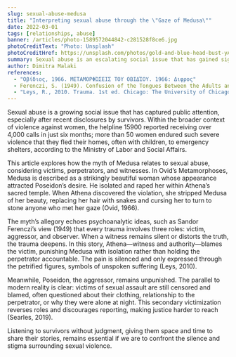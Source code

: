 ```yaml
---
slug: sexual-abuse-medusa
title: "Interpreting sexual abuse through the \"Gaze of Medusa\""
date: 2022-03-01
tags: [relationships, abuse]
banner: /articles/photo-1589572044842-c281528f8ce6.jpg
photoCreditText: "Photo: Unsplash"
photoCreditHref: https://unsplash.com/photos/gold-and-blue-head-bust-yANk47Q3P_8
summary: Sexual abuse is an escalating social issue that has gained significant public attention, especially following recent reports from survivors. In just six months, the women’s helpline 15900 received more than 4,000 calls, with dozens of women forced to leave their homes for safety. This article draws a parallel between the myth of Medusa and sexual violence, exploring the roles of victim, perpetrator, and witness. In the myth, Poseidon rapes Medusa, while Athena punishes her, leaving the aggressor untouched. The allegory highlights how society often stigmatizes and blames victims, making disclosure harder. Listening to and supporting survivors is essential.
author: Dimitra Malaki
references: 
  - "Οβίδιος, 1966. ΜΕΤΑΜΟΡΦΏΣΕΙΣ ΤΟΥ ΟΒΙΔΊΟΥ. 1966: Διφρος"
  - Ferenczi, S. (1949). Confusion of the Tongues Between the Adults and the Child— (The Language of Tenderness and of Passion) 1. Int. J. Psycho-Anal., 30, σσ. 225-230.
  - "Leys, R., 2010. Trauma. 1st ed. Chicago: The University of Chicago Press. Searles, P., 2019. Rape amd Society. 1 st ed. : Routledge"
---
```


Sexual abuse is a growing social issue that has captured public attention, especially after recent disclosures by survivors. Within the broader context of violence against women, the helpline 15900 reported receiving over 4,000 calls in just six months; more than 50 women endured such severe violence that they fled their homes, often with children, to emergency shelters, according to the Ministry of Labor and Social Affairs.

This article explores how the myth of Medusa relates to sexual abuse, considering victims, perpetrators, and witnesses. In Ovid’s Metamorphoses, Medusa is described as a strikingly beautiful woman whose appearance attracted Poseidon’s desire. He isolated and raped her within Athena’s sacred temple. When Athena discovered the violation, she stripped Medusa of her beauty, replacing her hair with snakes and cursing her to turn to stone anyone who met her gaze (Ovid, 1966).

The myth’s allegory echoes psychoanalytic ideas, such as Sandor Ferenczi’s view (1949) that every trauma involves three roles: victim, aggressor, and observer. When a witness remains silent or distorts the truth, the trauma deepens. In this story, Athena—witness and authority—blames the victim, punishing Medusa with isolation rather than holding the perpetrator accountable. The pain is silenced and only expressed through the petrified figures, symbols of unspoken suffering (Leys, 2010).

Meanwhile, Poseidon, the aggressor, remains unpunished. The parallel to modern reality is clear: victims of sexual assault are still censored and blamed, often questioned about their clothing, relationship to the perpetrator, or why they were alone at night. This secondary victimization reverses roles and discourages reporting, making justice harder to reach (Searles, 2019).

Listening to survivors without judgment, giving them space and time to share their stories, remains essential if we are to confront the silence and stigma surrounding sexual violence.